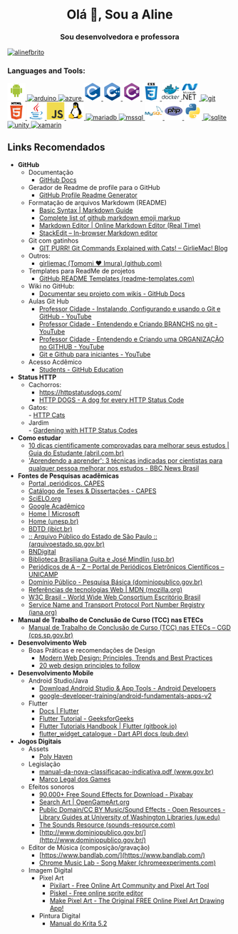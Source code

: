 <h1 align="center">Olá 👋, Sou a Aline</h1>
<h3 align="center">Sou desenvolvedora e professora</h3>

<p align="left"> <a href="https://github.com/ryo-ma/github-profile-trophy"><img src="https://github-profile-trophy.vercel.app/?username=alinefbrito" alt="alinefbrito" /></a> </p>



<h3 align="left">Languages and Tools:</h3>
<p align="left"> <a href="https://developer.android.com" target="_blank" rel="noreferrer"> <img src="https://raw.githubusercontent.com/devicons/devicon/master/icons/android/android-original-wordmark.svg" alt="android" width="40" height="40"/> </a> <a href="https://www.arduino.cc/" target="_blank" rel="noreferrer"> <img src="https://cdn.worldvectorlogo.com/logos/arduino-1.svg" alt="arduino" width="40" height="40"/> </a> <a href="https://azure.microsoft.com/en-in/" target="_blank" rel="noreferrer"> <img src="https://www.vectorlogo.zone/logos/microsoft_azure/microsoft_azure-icon.svg" alt="azure" width="40" height="40"/> </a> <a href="https://www.cprogramming.com/" target="_blank" rel="noreferrer"> <img src="https://raw.githubusercontent.com/devicons/devicon/master/icons/c/c-original.svg" alt="c" width="40" height="40"/> </a> <a href="https://www.w3schools.com/cpp/" target="_blank" rel="noreferrer"> <img src="https://raw.githubusercontent.com/devicons/devicon/master/icons/cplusplus/cplusplus-original.svg" alt="cplusplus" width="40" height="40"/> </a> <a href="https://www.w3schools.com/cs/" target="_blank" rel="noreferrer"> <img src="https://raw.githubusercontent.com/devicons/devicon/master/icons/csharp/csharp-original.svg" alt="csharp" width="40" height="40"/> </a> <a href="https://www.w3schools.com/css/" target="_blank" rel="noreferrer"> <img src="https://raw.githubusercontent.com/devicons/devicon/master/icons/css3/css3-original-wordmark.svg" alt="css3" width="40" height="40"/> </a> <a href="https://www.docker.com/" target="_blank" rel="noreferrer"> <img src="https://raw.githubusercontent.com/devicons/devicon/master/icons/docker/docker-original-wordmark.svg" alt="docker" width="40" height="40"/> </a> <a href="https://dotnet.microsoft.com/" target="_blank" rel="noreferrer"> <img src="https://raw.githubusercontent.com/devicons/devicon/master/icons/dot-net/dot-net-original-wordmark.svg" alt="dotnet" width="40" height="40"/> </a> <a href="https://git-scm.com/" target="_blank" rel="noreferrer"> <img src="https://www.vectorlogo.zone/logos/git-scm/git-scm-icon.svg" alt="git" width="40" height="40"/> </a> <a href="https://www.w3.org/html/" target="_blank" rel="noreferrer"> <img src="https://raw.githubusercontent.com/devicons/devicon/master/icons/html5/html5-original-wordmark.svg" alt="html5" width="40" height="40"/> </a> <a href="https://www.java.com" target="_blank" rel="noreferrer"> <img src="https://raw.githubusercontent.com/devicons/devicon/master/icons/java/java-original.svg" alt="java" width="40" height="40"/> </a> <a href="https://developer.mozilla.org/en-US/docs/Web/JavaScript" target="_blank" rel="noreferrer"> <img src="https://raw.githubusercontent.com/devicons/devicon/master/icons/javascript/javascript-original.svg" alt="javascript" width="40" height="40"/> </a> <a href="https://www.linux.org/" target="_blank" rel="noreferrer"> <img src="https://raw.githubusercontent.com/devicons/devicon/master/icons/linux/linux-original.svg" alt="linux" width="40" height="40"/> </a> <a href="https://mariadb.org/" target="_blank" rel="noreferrer"> <img src="https://www.vectorlogo.zone/logos/mariadb/mariadb-icon.svg" alt="mariadb" width="40" height="40"/> </a> <a href="https://www.microsoft.com/en-us/sql-server" target="_blank" rel="noreferrer"> <img src="https://www.svgrepo.com/show/303229/microsoft-sql-server-logo.svg" alt="mssql" width="40" height="40"/> </a> <a href="https://www.mysql.com/" target="_blank" rel="noreferrer"> <img src="https://raw.githubusercontent.com/devicons/devicon/master/icons/mysql/mysql-original-wordmark.svg" alt="mysql" width="40" height="40"/> </a> <a href="https://www.php.net" target="_blank" rel="noreferrer"> <img src="https://raw.githubusercontent.com/devicons/devicon/master/icons/php/php-original.svg" alt="php" width="40" height="40"/> </a> <a href="https://www.python.org" target="_blank" rel="noreferrer"> <img src="https://raw.githubusercontent.com/devicons/devicon/master/icons/python/python-original.svg" alt="python" width="40" height="40"/> </a> <a href="https://www.sqlite.org/" target="_blank" rel="noreferrer"> <img src="https://www.vectorlogo.zone/logos/sqlite/sqlite-icon.svg" alt="sqlite" width="40" height="40"/> </a> <a href="https://unity.com/" target="_blank" rel="noreferrer"> <img src="https://www.vectorlogo.zone/logos/unity3d/unity3d-icon.svg" alt="unity" width="40" height="40"/> </a> <a href="https://dotnet.microsoft.com/apps/xamarin" target="_blank" rel="noreferrer"> <img src="https://raw.githubusercontent.com/detain/svg-logos/780f25886640cef088af994181646db2f6b1a3f8/svg/xamarin.svg" alt="xamarin" width="40" height="40"/> </a> </p>





## Links Recomendados

 - **GitHub**
	 - Documentação
		 - [GitHub Docs](https://docs.github.com/pt)
	 - Gerador de Readme de profile para o GitHub
		 - [GitHub Profile Readme Generator ](https://rahuldkjain.github.io/gh-profile-readme-generator/)
	 -  Formatação de arquivos Markdowm (README) 
		- [Basic Syntax | Markdown Guide](https://www.markdownguide.org/basic-syntax/)
	   	- [Complete list of github markdown emoji markup](https://gist.github.com/fcrozetta/b922534f4d41a3074f77ba4660bc714b)
	   	- [Markdown Editor | Online Markdown Editor (Real Time)](https://markdowneditor.net/markdown-editor/)
     	- [StackEdit – In-browser Markdown editor](https://stackedit.io/) 
	 -  Git com gatinhos  		
		 - [GIT PURR! Git Commands Explained with Cats! – GirlieMac! Blog](https://girliemac.com/blog/2017/12/26/git-purr/)
	 - Outros: 		 
		-  [girliemac (Tomomi ❤ Imura) (github.com)](https://github.com/girliemac)
	 -  Templates para ReadMe de projetos 		
		- [GitHub README Templates (readme-templates.com)](https://www.readme-templates.com/)
	 -  Wiki no GitHub: 	
		- [Documentar seu projeto com wikis - GitHub Docs](https://docs.github.com/pt/communities/documenting-your-project-with-wikis)
	- Aulas Git Hub  		
		- [Professor Cidade - Instalando ,Configurando e usando o Git e GitHub - YouTube](https://www.youtube.com/watch?v=FKmw6F7PROE)
		- [Professor Cidade - Entendendo e Criando BRANCHS no git - YouTube](https://www.youtube.com/watch?v=F1cBfZQUWjA)
		- [Professor Cidade - Entendendo e Criando uma ORGANIZAÇÃO no GITHUB - YouTube](https://www.youtube.com/watch?v=giI2XiBn4GY)
		- [Git e Github para iniciantes - YouTube](https://www.youtube.com/watch?v=UMhskLXJuq4)
 	 -  Acesso Acdêmico
   		- [Students - GitHub Education](https://github.com/education/students)	
 - **Status HTTP** 		
	-  Cachorros:
		-  https://httpstatusdogs.com/ 
		- [HTTP DOGS - A dog for every HTTP Status Code](https://http.dog/)
	- Gatos: 	
			- [HTTP Cats](https://http.cat/)
	-  Jardim 	
			- [Gardening with HTTP Status Codes](https://http.garden/) 
 -  **Como estudar** 	
	- [10 dicas cientificamente comprovadas para melhorar seus estudos | Guia do Estudante (abril.com.br)](https://guiadoestudante.abril.com.br/estudo/10-dicas-para-melhorar-seus-estudos/)
	- ['Aprendendo a aprender': 3 técnicas indicadas por cientistas para qualquer pessoa melhorar nos estudos - BBC News Brasil](https://www.bbc.com/portuguese/geral-48821567)
 -  **Fontes de Pesquisas acadêmicas** 
	- [Portal .periódicos. CAPES](https://www-periodicos-capes-gov-br.ezl.periodicos.capes.gov.br/index.php?)
	- [Catálogo de Teses & Dissertações - CAPES](https://catalogodeteses.capes.gov.br/catalogo-teses/)
	- [SciELO.org](https://www.scielo.org/pt)
	- [Google Acadêmico](https://scholar.google.com/schhp?hl=pt-BR)
	- [Home | Microsoft](https://academic.microsoft.com/home)
	- [Home (unesp.br)](https://bibdig.biblioteca.unesp.br/)
	- [BDTD (ibict.br)](http://bdtd.ibict.br/vufind/)
	- [:: Arquivo Público do Estado de São Paulo :: (arquivoestado.sp.gov.br)](http://www.arquivoestado.sp.gov.br/site/)
	- [BNDigital](http://bndigital.bn.gov.br/)
	- [Biblioteca Brasiliana Guita e José Mindlin (usp.br)](https://www.bbm.usp.br/en/)
	- [Periódicos de A – Z – Portal de Periódicos Eletrônicos Científicos – UNICAMP](https://periodicos.sbu.unicamp.br/ppec/lista-de-periodicos-em-ordem-alfabetica/)
	- [Domínio Público - Pesquisa Básica (dominiopublico.gov.br)](http://www.dominiopublico.gov.br/pesquisa/PesquisaObraForm.jsp)
	- [Referências de tecnologias Web | MDN (mozilla.org)](https://developer.mozilla.org/pt-BR/docs/Web/Reference)
	- [W3C Brasil - World Wide Web Consortium Escritório Brasil](https://www.w3c.br/Materiais/)
	- [Service Name and Transport Protocol Port Number Registry (iana.org)](https://www.iana.org/assignments/service-names-port-numbers/service-names-port-numbers.xhtml)		
 -  **Manual de Trabalho de Conclusão de Curso (TCC) nas ETECs**
	- [Manual de Trabalho de Conclusão de Curso (TCC) nas ETECs – CGD (cps.sp.gov.br)](https://cgd.cps.sp.gov.br/cgddocumentos/manual-de-trabalho-de-conclusao-de-curso-tcc-nas-etecs/)
- **Desenvolvimento Web**
	- Boas Práticas e recomendações de Design
		- [Modern Web Design: Principles, Trends and Best Practices](https://www.webnode.com/blog/what-is-good-web-design/)
		- [20 web design principles to follow](https://www.canva.com/learn/20-web-design-principles-follow/)
 - **Desenvolvimento Mobile** 	
	 - Android Studio/Java
		 - [Download Android Studio & App Tools - Android Developers](https://developer.android.com/studio)
		 - [google-developer-training/android-fundamentals-apps-v2](https://github.com/google-developer-training/android-fundamentals-apps-v2)
	 - Flutter
		 - [Docs | Flutter](https://docs.flutter.dev/)
		- [Flutter Tutorial - GeeksforGeeks](https://www.geeksforgeeks.org/flutter-tutorial/)
		- [Flutter Tutorials Handbook | Flutter (gitbook.io)](https://kodestat.gitbook.io/flutter)
		- [flutter_widget_catalogue - Dart API docs (pub.dev)](https://pub.dev/documentation/flutter_widget_catalogue/latest/)
 - **Jogos Digitais** 	
	- Assets
		- [Poly Haven](https://polyhaven.com/)
	- Legislação
		- [manual-da-nova-classificacao-indicativa.pdf (www.gov.br)](https://www.gov.br/mj/pt-br/assuntos/seus-direitos/classificacao-1/manual-da-nova-classificacao-indicativa.pdf)
		- [Marco Legal dos Games](https://www.planalto.gov.br/ccivil_03/_ato2023-2026/2024/lei/l14852.htm)
	 - Efeitos sonoros 	
		- [90,000+ Free Sound Effects for Download - Pixabay](https://pixabay.com/sound-effects/)
		- [Search Art | OpenGameArt.org](https://opengameart.org/art-search-advanced?keys=&field_art_type_tid%5B%5D=13&sort_by=count&sort_order=DESC)
		- [Public Domain/CC BY Music/Sound Effects - Open Resources - Library Guides at University of Washington Libraries (uw.edu)](https://guides.lib.uw.edu/research/openresources/music)
		- [The Sounds Resource (sounds-resource.com)](https://www.sounds-resource.com/)
		- [http://www.dominiopublico.gov.br/](http://www.dominiopublico.gov.br/)
	 - Editor de Música (composição/gravação) 
		- [https://www.bandlab.com/](https://www.bandlab.com/)
		- [Chrome Music Lab - Song Maker (chromeexperiments.com)](https://musiclab.chromeexperiments.com/Song-Maker/)
	 - Imagem Digital
		- Pixel Art
			- [Pixilart - Free Online Art Community and Pixel Art Tool](https://www.pixilart.com/)
			- [Piskel - Free online sprite editor](https://www.piskelapp.com/)
			- [Make Pixel Art - The Original FREE Online Pixel Art Drawing App!](https://www.makepixelart.com/)
		- Pintura Digital
			- [Manual do Krita 5.2](https://docs.krita.org/pt_PT/)
